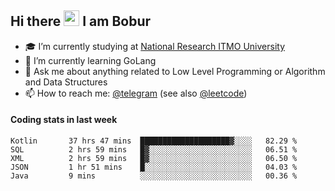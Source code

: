 ## Hi there <img src="https://media.giphy.com/media/hvRJCLFzcasrR4ia7z/giphy.gif" width="25px" height="25px"> I am Bobur

- :mortar_board: I’m currently studying at [National Research ITMO University](https://itmo.ru/)
- :seedling: I’m currently learning GoLang
- :speech_balloon: Ask me about anything related to Low Level Programming or Algorithm and Data Structures
- :mailbox: How to reach me: [@telegram](https://t.me/octoant) (see also [@leetcode](https://leetcode.com/octoant/))    

#### Coding stats in last week

<!--START_SECTION:waka-->

```text
Kotlin       37 hrs 47 mins  ████████████████████▓░░░░   82.29 %
SQL          2 hrs 59 mins   █▓░░░░░░░░░░░░░░░░░░░░░░░   06.51 %
XML          2 hrs 59 mins   █▓░░░░░░░░░░░░░░░░░░░░░░░   06.50 %
JSON         1 hr 51 mins    █░░░░░░░░░░░░░░░░░░░░░░░░   04.03 %
Java         9 mins          ░░░░░░░░░░░░░░░░░░░░░░░░░   00.36 %
```

<!--END_SECTION:waka-->
